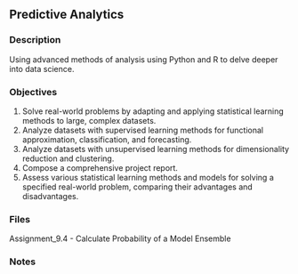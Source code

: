 ## Predictive Analytics

### Description

Using advanced methods of analysis using Python and R to delve deeper into data science.

### Objectives

1. Solve real-world problems by adapting and applying statistical learning methods to large, complex datasets.
2. Analyze datasets with supervised learning methods for functional approximation, classification, and forecasting.
3. Analyze datasets with unsupervised learning methods for dimensionality reduction and clustering.
4. Compose a comprehensive project report.
5. Assess various statistical learning methods and models for solving a specified real-world problem, comparing their advantages and disadvantages.

### Files

Assignment_9.4 - Calculate Probability of a Model Ensemble

### Notes
